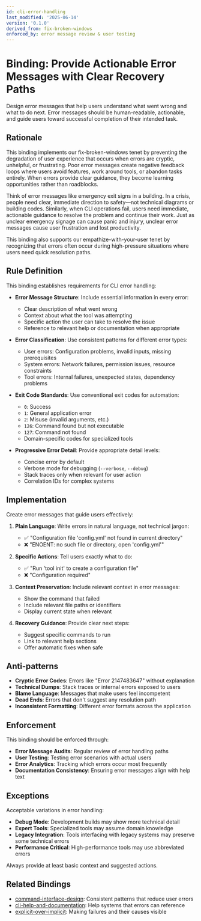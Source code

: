```yaml
---
id: cli-error-handling
last_modified: '2025-06-14'
version: '0.1.0'
derived_from: fix-broken-windows
enforced_by: error message review & user testing
---
```

# Binding: Provide Actionable Error Messages with Clear Recovery Paths

Design error messages that help users understand what went wrong and what to do next. Error messages should be human-readable, actionable, and guide users toward successful completion of their intended task.

## Rationale

This binding implements our fix-broken-windows tenet by preventing the degradation of user experience that occurs when errors are cryptic, unhelpful, or frustrating. Poor error messages create negative feedback loops where users avoid features, work around tools, or abandon tasks entirely. When errors provide clear guidance, they become learning opportunities rather than roadblocks.

Think of error messages like emergency exit signs in a building. In a crisis, people need clear, immediate direction to safety—not technical diagrams or building codes. Similarly, when CLI operations fail, users need immediate, actionable guidance to resolve the problem and continue their work. Just as unclear emergency signage can cause panic and injury, unclear error messages cause user frustration and lost productivity.

This binding also supports our empathize-with-your-user tenet by recognizing that errors often occur during high-pressure situations where users need quick resolution paths.

## Rule Definition

This binding establishes requirements for CLI error handling:

- **Error Message Structure**: Include essential information in every error:
  - Clear description of what went wrong
  - Context about what the tool was attempting
  - Specific action the user can take to resolve the issue
  - Reference to relevant help or documentation when appropriate

- **Error Classification**: Use consistent patterns for different error types:
  - User errors: Configuration problems, invalid inputs, missing prerequisites
  - System errors: Network failures, permission issues, resource constraints
  - Tool errors: Internal failures, unexpected states, dependency problems

- **Exit Code Standards**: Use conventional exit codes for automation:
  - `0`: Success
  - `1`: General application error
  - `2`: Misuse (invalid arguments, etc.)
  - `126`: Command found but not executable
  - `127`: Command not found
  - Domain-specific codes for specialized tools

- **Progressive Error Detail**: Provide appropriate detail levels:
  - Concise error by default
  - Verbose mode for debugging (`--verbose`, `--debug`)
  - Stack traces only when relevant for user action
  - Correlation IDs for complex systems

## Implementation

Create error messages that guide users effectively:

1. **Plain Language**: Write errors in natural language, not technical jargon:
   - ✅ "Configuration file 'config.yml' not found in current directory"
   - ❌ "ENOENT: no such file or directory, open 'config.yml'"

2. **Specific Actions**: Tell users exactly what to do:
   - ✅ "Run 'tool init' to create a configuration file"
   - ❌ "Configuration required"

3. **Context Preservation**: Include relevant context in error messages:
   - Show the command that failed
   - Include relevant file paths or identifiers
   - Display current state when relevant

4. **Recovery Guidance**: Provide clear next steps:
   - Suggest specific commands to run
   - Link to relevant help sections
   - Offer automatic fixes when safe

## Anti-patterns

- **Cryptic Error Codes**: Errors like "Error 2147483647" without explanation
- **Technical Dumps**: Stack traces or internal errors exposed to users
- **Blame Language**: Messages that make users feel incompetent
- **Dead Ends**: Errors that don't suggest any resolution path
- **Inconsistent Formatting**: Different error formats across the application

## Enforcement

This binding should be enforced through:

- **Error Message Audits**: Regular review of error handling paths
- **User Testing**: Testing error scenarios with actual users
- **Error Analytics**: Tracking which errors occur most frequently
- **Documentation Consistency**: Ensuring error messages align with help text

## Exceptions

Acceptable variations in error handling:

- **Debug Mode**: Development builds may show more technical detail
- **Expert Tools**: Specialized tools may assume domain knowledge
- **Legacy Integration**: Tools interfacing with legacy systems may preserve some technical errors
- **Performance Critical**: High-performance tools may use abbreviated errors

Always provide at least basic context and suggested actions.

## Related Bindings

- [command-interface-design](../../docs/bindings/categories/cli/command-interface-design.md): Consistent patterns that reduce user errors
- [cli-help-and-documentation](../../docs/bindings/categories/cli/cli-help-and-documentation.md): Help systems that errors can reference
- [explicit-over-implicit](../../core/explicit-over-implicit.md): Making failures and their causes visible
